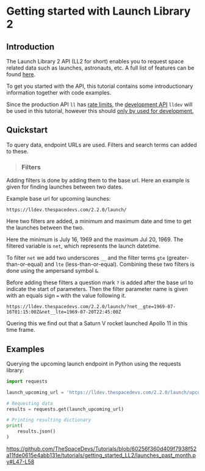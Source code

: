 # Getting started with Launch Library 2

## Introduction
The Launch Library 2 API (LL2 for short) enables you to request space related data such as launches, astronauts, etc.
A full list of features can be found [here](https://thespacedevs.com/llapi).

To get you started with the API, this tutorial contains some introductionary information together with code examples.

Since the production API `ll` has [rate limits](../../faqs/faq_LL2.md#free-and-paid-access), the [development API](../../faqs/faq_LL2.md#what-is-lldev) `lldev` will be used in this tutorial, however this should <u>only by used for development.</u>

## Quickstart

To query data, endpoint URLs are used.
Filters and search terms can added to these.

> ### Filters

Adding filters is done by adding them to the base url.
Here an example is given for finding launches between two dates.

Example base url for upcoming launches:

```
https://lldev.thespacedevs.com/2.2.0/launch/
```

Here two filters are added, a minimum and maximum date and time to get the launches between the two.

Here the minimum is July 16, 1969 and the maximum Jul 20, 1969.
The filtered variable is `net`, which represents the launch datetime.

To filter `net` we add two underscores `__` and the filter terms `gte` (greater-than-or-equal) and `lte` (less-than-or-equal).
Combining these two filters is done using the ampersand symbol `&`.

Before adding these filters a question mark `?` is added after the base url to indicate the start of parameters.
Then the filter parameter name is given with an equals sign `=` with the value following it.

```
https://lldev.thespacedevs.com/2.2.0/launch/?net__gte=1969-07-16T01:15:00Z&net__lte=1969-07-20T22:45:00Z
```

Quering this we find out that a Saturn V rocket launched Apollo 11 in this time frame.

## Examples

Querying the upcoming launch endpoint in Python using the requests library:

```python
import requests

launch_upcoming_url = 'https://lldev.thespacedevs.com/2.2.0/launch/upcoming/'

# Requesting data
results = requests.get(launch_upcoming_url)

# Printing resulting dictionary
print(
    results.json()
)
```

https://github.com/TheSpaceDevs/Tutorials/blob/60256f360d409f7938f52a11fde0615e4abb131e/tutorials/getting_started_LL2/launches_past_month.py#L47-L58
